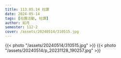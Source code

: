 ```yaml
---
title: 113.05.14 社課
date: 2024-05-14
tags: [社團活動, 社課]
author: 如月
semester: 112-2
cover: /assets/20240514/310515.jpg
---
```


{{< photo "/assets/20240514/310515.jpg" >}}
{{< photo "/assets/20240514/p_20231128_190257.jpg" >}}
